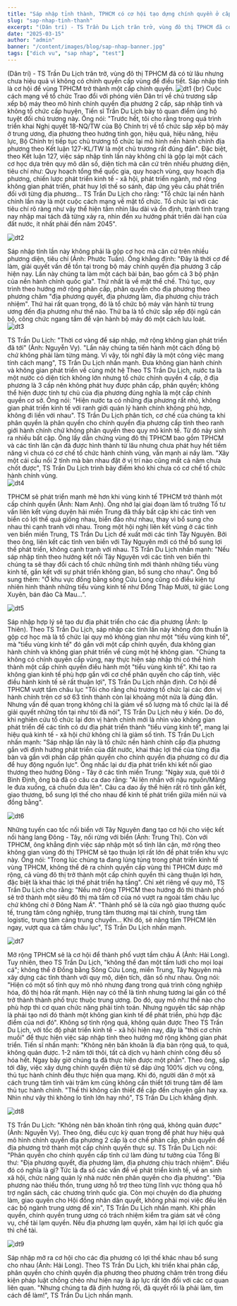```yaml
---
title: "Sáp nhập tỉnh thành, TPHCM có cơ hội tạo dựng chính quyền ở cấp vùng?"
slug: "sap-nhap-tinh-thanh"
excerpt: "(Dân trí) - TS Trần Du Lịch trăn trở, vùng đô thị TPHCM đã có từ lâu nhưng chưa hiệu quả"
date: "2025-03-15"
author: "admin"
banner: "/content/images/blog/sap-nhap-banner.jpg"
tags: ["dich vu", "sap nhap", "test"]
---
```


(Dân trí) - TS Trần Du Lịch trăn trở, vùng đô thị TPHCM đã có từ lâu nhưng chưa hiệu quả vì không có chính quyền cấp vùng để điều tiết. Sáp nhập tỉnh là cơ hội để vùng TPHCM trở thành một cấp chính quyền.
![dt1](content/images/blog/sap-nhap1.webp)
{br}
Cuộc cách mạng về tổ chức
Trao đổi với phóng viên Dân trí về chủ trương sắp xếp bộ máy theo mô hình chính quyền địa phương 2 cấp, sáp nhập tỉnh và không tổ chức cấp huyện, Tiến sĩ Trần Du Lịch bày tỏ quan điểm ủng hộ tuyệt đối chủ trương này.
Ông nói: "Trước hết, tôi cho rằng trong quá trình triển khai Nghị quyết 18-NQ/TW của Bộ Chính trị về tổ chức sắp xếp bộ máy ở trung ương, địa phương theo hướng tinh gọn, hiệu quả, hiệu năng, hiệu lực, Bộ Chính trị tiếp tục chủ trương tổ chức lại mô hình nền hành chính địa phương theo Kết luận 127-KL/TW là một chủ trương rất đúng đắn".
Đặc biệt, theo Kết luận 127, việc sáp nhập tỉnh lần này không chỉ là gộp lại một cách cơ học dựa trên quy mô dân số, diện tích mà căn cứ trên nhiều phương diện, tiêu chí như: Quy hoạch tổng thể quốc gia, quy hoạch vùng, quy hoạch địa phương, chiến lược phát triển kinh tế - xã hội, phát triển ngành, mở rộng không gian phát triển, phát huy lợi thế so sánh, đáp ứng yêu cầu phát triển đối với từng địa phương...
TS Trần Du Lịch cho rằng: "Tổ chức lại nền hành chính lần này là một cuộc cách mạng về mặt tổ chức. Tổ chức lại với các tiêu chí rõ ràng như vậy thể hiện tầm nhìn lâu dài và ổn định, tránh tình trạng nay nhập mai tách đã từng xảy ra, nhìn đến xu hướng phát triển dài hạn của đất nước, ít nhất phải đến năm 2045".
<br>

![dt2](content/images/blog/sap-nhap2.webp)

Sáp nhập tỉnh lần này không phải là gộp cơ học mà căn cứ trên nhiều phương diện, tiêu chí (Ảnh: Phước Tuần).
Ông khẳng định: "Đây là thời cơ để làm, giải quyết vấn đề tồn tại trong bộ máy chính quyền địa phương 3 cấp hiện nay. Lần này chúng ta làm một cách bài bản, bao gồm cả 3 bộ phận của nền hành chính quốc gia".
Thứ nhất là về mặt thể chế. Thủ tục, quy trình theo hướng mở rộng phân cấp, phân quyền cho địa phương theo phương châm "địa phương quyết, địa phương làm, địa phương chịu trách nhiệm".
Thứ hai rất quan trọng, đó là tổ chức bộ máy vận hành từ trung ương đến địa phương như thế nào.
Thứ ba là tổ chức sắp xếp đội ngũ cán bộ, công chức ngang tầm để vận hành bộ máy đó một cách lưu loát.
<br>
![dt3](content/images/blog/sap-nhap3.webp)

TS Trần Du Lịch: "Thời cơ vàng để sáp nhập, mở rộng không gian phát triển đã tới" (Ảnh: Nguyễn Vy).
"Lần này chúng ta tiến hành một cách đồng bộ chứ không phải làm từng mảng. Vì vậy, tôi nghĩ đây là một công việc mang tính cách mạng", TS Trần Du Lịch nhấn mạnh.
Đưa không gian hành chính và không gian phát triển về cùng một hệ
Theo TS Trần Du Lịch, nước ta là một nước có diện tích không lớn nhưng tổ chức chính quyền 4 cấp, ở địa phương là 3 cấp nên không phát huy được phân cấp, phân quyền; không thể hiện được tính tự chủ của địa phương đúng nghĩa là một cấp chính quyền cơ sở.
Ông nói: "Hiện nước ta có những địa phương rất nhỏ, không gian phát triển kinh tế với ranh giới quản lý hành chính không phù hợp, không đi liền với nhau".
TS Trần Du Lịch phân tích, cơ chế của chúng ta khi phân quyền là phân quyền cho chính quyền địa phương cấp tỉnh theo ranh giới hành chính chứ không phân quyền theo quy mô kinh tế. Từ đó nảy sinh ra nhiều bất cập.
Ông lấy dẫn chứng vùng đô thị TPHCM bao gồm TPHCM và các tỉnh lân cận đã được hình thành từ lâu nhưng chưa phát huy hết tiềm năng vì chưa có cơ chế tổ chức hành chính vùng, vẫn mạnh ai nấy làm.
"Xây một cái cầu nối 2 tỉnh mà bàn nhau đặt ở vị trí nào cũng mất cả năm chưa chốt được", TS Trần Du Lịch trình bày điểm khó khi chưa có cơ chế tổ chức hành chính vùng.
<br>
![dt4](content/images/blog/sap-nhap4.webp)

TPHCM sẽ phát triển mạnh mẽ hơn khi vùng kinh tế TPHCM trở thành một cấp chính quyền (Ảnh: Nam Anh).
Ông nhớ lại giai đoạn làm tổ trưởng Tổ tư vấn liên kết vùng duyên hải miền Trung đã thấy bất cập khi các tỉnh ven biển có lợi thế quá giống nhau, biển đảo như nhau, thay vì bổ sung cho nhau thì cạnh tranh với nhau.
Trong một hội nghị liên kết vùng ở các tỉnh ven biển miền Trung, TS Trần Du Lịch đề xuất mời các tỉnh Tây Nguyên. Bởi theo ông, liên kết các tỉnh ven biển với Tây Nguyên mới có thể bổ sung lợi thế phát triển, không cạnh tranh với nhau.
TS Trần Du Lịch nhấn mạnh: "Nếu sáp nhập tỉnh theo hướng kết nối Tây Nguyên với các tỉnh ven biển thì chúng ta sẽ thay đổi cách tổ chức những tỉnh mới thành những tiểu vùng kinh tế, gắn kết với sự phát triển không gian, bổ sung cho nhau".
Ông bổ sung thêm: "Ở khu vực đồng bằng sông Cửu Long cũng có điều kiện tự nhiên hình thành những tiểu vùng kinh tế như Đồng Tháp Mười, tứ giác Long Xuyên, bán đảo Cà Mau...".

![dt5](content/images/blog/sap-nhap5.webp)

Sáp nhập hợp lý sẽ tạo dư địa phát triển cho các địa phương (Ảnh: Ip Thiên).
Theo TS Trần Du Lịch, sáp nhập các tỉnh lần này không đơn thuần là gộp cơ học mà là tổ chức lại quy mô không gian như một "tiểu vùng kinh tế", mà "tiểu vùng kinh tế" đó gắn với một cấp chính quyền, đưa không gian hành chính và không gian phát triển về cùng một hệ không gian.
"Chúng ta không có chính quyền cấp vùng, nay thực hiện sáp nhập thì có thể hình thành một cấp chính quyền điều hành một "tiểu vùng kinh tế". Khi tạo ra không gian kinh tế phù hợp gắn với cơ chế phân quyền cho cấp tỉnh, việc điều hành kinh tế sẽ rất thuận lợi", TS Trần Du Lịch nhận định.
Cơ hội để TPHCM vượt tầm châu lục
"Tôi cho rằng chủ trương tổ chức lại các đơn vị hành chính trên cơ sở 63 tỉnh thành còn lại khoảng một nửa là đúng đắn. Nhưng vấn đề quan trọng không chỉ là giảm về số lượng mà tổ chức lại là để giải quyết những tồn tại như tôi đã nói", TS Trần Du Lịch nêu ý kiến.
Do đó, khi nghiên cứu tổ chức lại đơn vị hành chính mới là nhìn vào không gian phát triển để các tỉnh có dư địa phát triển thành "tiểu vùng kinh tế", mang lại hiệu quả kinh tế - xã hội chứ không chỉ là giảm số tỉnh.
TS Trần Du Lịch nhấn mạnh: "Sáp nhập lần này là tổ chức nền hành chính cấp địa phương gắn với định hướng phát triển của đất nước, khai thác lợi thế của từng địa bàn và gắn với phân cấp phân quyền cho chính quyền địa phương có dư địa để huy động nguồn lực".
Ông nhắc lại dư địa phát triển khi kết nối giao thương theo hướng Đông - Tây ở các tỉnh miền Trung: "Ngày xưa, quê tôi ở Bình Định, ông bà đã có câu ca dao rằng: "Ai lên nhắn với nậu nguồn/Măng le đưa xuống, cá chuồn đưa lên". Câu ca dao ấy thể hiện rất rõ tính gắn kết, giao thương, bổ sung lợi thế cho nhau để kinh tế phát triển giữa miền núi và đồng bằng".

![dt6](content/images/blog/sap-nhap6.webp)

Những tuyến cao tốc nối biển với Tây Nguyên đang tạo cơ hội cho việc kết nối hàng lang Đông - Tây, nối rừng với biển (Ảnh: Trung Thi).
Còn với TPHCM, ông khẳng định việc sáp nhập một số tỉnh lân cận, mở rộng theo không gian vùng đô thị TPHCM sẽ tạo thuận lợi rất lớn để phát triển khu vực này.
Ông nói: "Trong lúc chúng ta đang lúng túng trong phát triển kinh tế vùng TPHCM, không thể đẻ ra chính quyền cấp vùng thì TPHCM được mở rộng, cả vùng đô thị trở thành một cấp chính quyền thì càng thuận lợi hơn, đặc biệt là khai thác lợi thế phát triển hạ tầng".
Chỉ xét riêng về quy mô, TS Trần Du Lịch cho rằng: "Nếu mở rộng TPHCM theo hướng đó thì thành phố sẽ trở thành một siêu đô thị mà tầm cỡ của nó vượt ra ngoài tầm châu lục chứ không chỉ ở Đông Nam Á".
"Thành phố sẽ là cửa ngõ giao thương quốc tế, trung tâm công nghiệp, trung tâm thương mại tài chính, trung tâm logistic, trung tâm cảng trung chuyển... Khi đó, sẽ nâng tầm TPHCM lên ngay, vượt qua cả tầm châu lục", TS Trần Du Lịch nhấn mạnh.

![dt7](content/images/blog/sap-nhap7.webp)

Mở rộng TPHCM sẽ là cơ hội để thành phố vượt tầm châu Á (Ảnh: Hải Long).
Tuy nhiên, theo TS Trần Du Lịch, "không thể đan một tấm lưới cho mọi loại cá"; không thể ở Đồng bằng Sông Cửu Long, miền Trung, Tây Nguyên mà xây dựng các tỉnh thành với quy mô, diện tích, dân số như nhau.
Ông nói: "Hiện có một số tỉnh quy mô nhỏ nhưng đang trong quá trình công nghiệp hóa, đô thị hóa rất mạnh. Hiện nay có thể là tỉnh nhưng tương lai gần có thể trở thành thành phố trực thuộc trung ương. Do đó, quy mô như thế nào cho phù hợp thì cơ quan chức năng phải tính toán. Nhưng nguyên tắc sáp nhập là phải tạo nơi đó thành một không gian kinh tế để phát triển, phù hợp đặc điểm của nơi đó".
Không sợ tỉnh rộng quá, không quản được
Theo TS Trần Du Lịch, với tốc độ phát triển kinh tế - xã hội hiện nay, đây là "thời cơ chín muồi" để thực hiện việc sáp nhập tỉnh theo hướng mở rộng không gian phát triển.
Tiến sĩ nhấn mạnh: "Không nên băn khoăn là địa bàn rộng quá, to quá, không quản được. 1-2 năm tới thôi, tất cả dịch vụ hành chính công đều số hóa hết. Ngay bây giờ chúng ta đã thực hiện được một phần".
Theo ông, sắp tới đây, việc xây dựng chính quyền điện tử sẽ đáp ứng 100% dịch vụ công, thủ tục hành chính đều thực hiện qua mạng. Khi đó, người dân ở một xã cách trung tâm tỉnh vài trăm km cũng không cần thiết tới trung tâm để làm thủ tục hành chính.
"Thế thì không cần thiết đề cập đến chuyện gần hay xa. Nhìn như vậy thì không lo tỉnh lớn hay nhỏ", TS Trần Du Lịch khẳng định.

![dt8](content/images/blog/sap-nhap8.webp)

TS Trần Du Lịch: "Không nên băn khoăn tỉnh rộng quá, không quản được" (Ảnh: Nguyễn Vy).
Theo ông, điều cực kỳ quan trọng để phát huy hiệu quả mô hình chính quyền địa phương 2 cấp là cơ chế phân cấp, phân quyền để địa phương trở thành một cấp chính quyền thực sự.
TS Trần Du Lịch nói: "Phân quyền cho chính quyền cấp tỉnh cứ làm đúng tư tưởng của Tổng Bí thư: "Địa phương quyết, địa phương làm, địa phương chịu trách nhiệm". Điều đó có nghĩa là gì? Tức là đa số các vấn đề về phát triển kinh tế, về an sinh xã hội, chức năng quản lý nhà nước nên phân quyền cho địa phương".
"Địa phương nào thiếu thốn, trung ương hỗ trợ theo từng lĩnh vực thông qua hỗ trợ ngân sách, các chương trình quốc gia. Còn mọi chuyện do địa phương làm, giao quyền cho Hội đồng nhân dân quyết, không phải mọi việc đều lên các bộ ngành trung ương để xin", TS Trần Du Lịch nhấn mạnh.
Khi phân quyền, chính quyền trung ương có trách nhiệm kiểm tra giám sát về công vụ, chế tài lạm quyền. Nếu địa phương lạm quyền, xâm hại lợi ích quốc gia thì chế tài.

![dt9](content/images/blog/sap-nhap9.webp)

Sáp nhập mở ra cơ hội cho các địa phương có lợi thế khác nhau bổ sung cho nhau (Ảnh: Hải Long).
Theo TS Trần Du Lịch, khi triển khai phân cấp, phân quyền cho chính quyền địa phương theo phương châm trên trong điều kiện pháp luật chồng chéo như hiện nay là áp lực rất lớn đối với các cơ quan liên quan.
"Nhưng chúng ta đã định hướng rồi, đã quyết rồi là phải làm, tìm cách để làm!", TS Trần Du Lịch nhấn mạnh.

